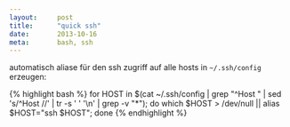 ```yaml
---
layout: 	post
title:  	"quick ssh"
date:   	2013-10-16
meta:		bash, ssh
---
```


automatisch aliase für den ssh zugriff auf alle hosts in `~/.ssh/config` erzeugen:

{% highlight bash %}
for HOST in $(cat ~/.ssh/config | grep "^Host " | sed 's/^Host //' | tr -s ' ' '\n' | grep -v "*"); do which $HOST > /dev/null || alias $HOST="ssh $HOST"; done
{% endhighlight %}

